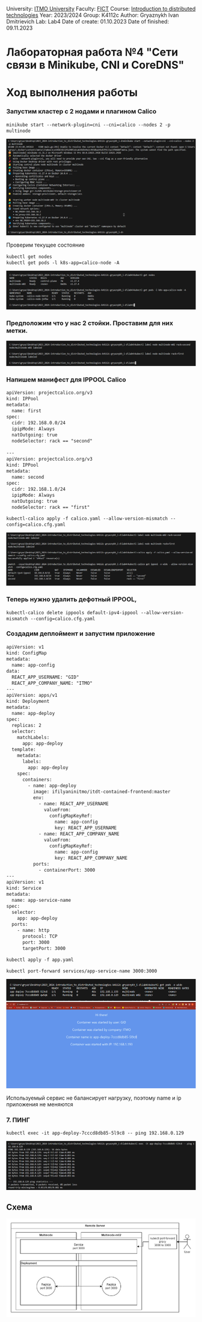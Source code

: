 University: [ITMO University](https://itmo.ru/ru/)
Faculty: [FICT](https://fict.itmo.ru)
Course: [Introduction to distributed technologies](https://github.com/itmo-ict-faculty/introduction-to-distributed-technologies)
Year: 2023/2024
Group: K4112c
Author: Gryaznykh Ivan Dmitrievich
Lab: Lab4
Date of create: 01.10.2023
Date of finished: 09.11.2023


# Лабораторная работа №4 "Сети связи в Minikube, CNI и CoreDNS"

# Ход выполнения работы

### Запустим кластер с 2 нодами и плагином Calico
```
minikube start --network-plugin=cni --cni=calico --nodes 2 -p multinode
```
![Start up](https://github.com/Gryaznykh-Ivan/2023_2024-introduction_to_distributed_technologies-k4112c-gryaznykh_i-d/blob/master/lab4/images/1.jpg)

Проверим текущее состояние
```
kubectl get nodes
kubectl get pods -l k8s-app=calico-node -A
```
![Pods State](https://github.com/Gryaznykh-Ivan/2023_2024-introduction_to_distributed_technologies-k4112c-gryaznykh_i-d/blob/master/lab4/images/2.jpg)

### Предположим что у нас 2 стойки. Проставим для них метки.
![DIAGRAM](https://github.com/Gryaznykh-Ivan/2023_2024-introduction_to_distributed_technologies-k4112c-gryaznykh_i-d/blob/master/lab4/images/3.jpg)

### Напишем манифест для IPPOOL Calico
```
apiVersion: projectcalico.org/v3
kind: IPPool
metadata:
  name: first
spec:
  cidr: 192.168.0.0/24
  ipipMode: Always
  natOutgoing: true
  nodeSelector: rack == "second"

---
apiVersion: projectcalico.org/v3
kind: IPPool
metadata:
  name: second
spec:
  cidr: 192.168.1.0/24
  ipipMode: Always
  natOutgoing: true
  nodeSelector: rack == "first"
```

```
kubectl-calico apply -f calico.yaml --allow-version-mismatch --config=calico.cfg.yaml
```
![DIAGRAM](https://github.com/Gryaznykh-Ivan/2023_2024-introduction_to_distributed_technologies-k4112c-gryaznykh_i-d/blob/master/lab4/images/4.jpg)

### Теперь нужно удалить дефотный IPPOOL,
```
kubectl-calico delete ippools default-ipv4-ippool --allow-version-mismatch --config=calico.cfg.yaml
```

### Создадим деплоймент и запустим приложение
```
apiVersion: v1
kind: ConfigMap
metadata:
  name: app-config
data:
  REACT_APP_USERNAME: "GID"
  REACT_APP_COMPANY_NAME: "ITMO"
---
apiVersion: apps/v1
kind: Deployment
metadata:
  name: app-deploy
spec:
  replicas: 2
  selector:
    matchLabels:
      app: app-deploy
  template:
    metadata:
      labels:
        app: app-deploy
    spec:
      containers:
        - name: app-deploy
          image: ifilyaninitmo/itdt-contained-frontend:master
          env:
            - name: REACT_APP_USERNAME
              valueFrom:
                configMapKeyRef:
                  name: app-config
                  key: REACT_APP_USERNAME
            - name: REACT_APP_COMPANY_NAME
              valueFrom:
                configMapKeyRef:
                  name: app-config
                  key: REACT_APP_COMPANY_NAME
          ports:
            - containerPort: 3000
---
apiVersion: v1
kind: Service
metadata:
  name: app-service-name
spec:
  selector:
    app: app-deploy
  ports:
    - name: http
      protocol: TCP
      port: 3000
      targetPort: 3000
```
```
kubectl apply -f app.yaml
```
```
kubectl port-forward services/app-service-name 3000:3000
```
![port-forward](https://github.com/Gryaznykh-Ivan/2023_2024-introduction_to_distributed_technologies-k4112c-gryaznykh_i-d/blob/master/lab4/images/5.jpg)
![Сайт](https://github.com/Gryaznykh-Ivan/2023_2024-introduction_to_distributed_technologies-k4112c-gryaznykh_i-d/blob/master/lab4/images/6.jpg)

Используемый сервис не балансирует нагрузку, поэтому name и ip приложения не меняются

### 7. ПИНГ
```
kubectl exec -it app-deploy-7cccd8db85-5l9c8 -- ping 192.168.0.129
```
![ПИНГ](https://github.com/Gryaznykh-Ivan/2023_2024-introduction_to_distributed_technologies-k4112c-gryaznykh_i-d/blob/master/lab4/images/7.jpg)

## Схема
![DIAGRAM](https://github.com/Gryaznykh-Ivan/2023_2024-introduction_to_distributed_technologies-k4112c-gryaznykh_i-d/blob/master/lab4/images/8.jpg)